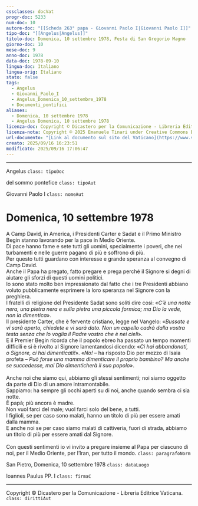 ```yaml
---
cssclasses: docVat
progr-doc: 5233
num-doc: 10
autore-doc: "[[Scheda 263° papa - Giovanni Paolo I|Giovanni Paolo I]]"
tipo-doc: "[[Angelus|Angelus]]"
titolo-doc: Domenica, 10 settembre 1978, Festa di San Gregorio Magno
giorno-doc: 10
mese-doc: 9
anno-doc: 1978
data-doc: 1978-09-10
lingua-doc: Italiano
lingua-orig: Italiano
stato: false
tags:
  - Angelus
  - Giovanni_Paolo_I
  - Angelus_Domenica_10_settembre_1978
  - Documenti_pontifici
aliases:
  - Domenica, 10 settembre 1978
  - Angelus Domenica, 10 settembre 1978
licenza-doc: Copyright © Dicastero per la Comunicazione - Libreria Editrice Vaticana
licenza-nota: Copyright © 2025 Emanuele Tinari under Creative Commons BY-NC-SA 4.0 https://creativecommons.org/licenses/by-nc-sa/4.0/
url-documento: "[Link al documento sul sito del Vaticano](https://www.vatican.va/content/john-paul-i/it/angelus/documents/hf_jp-i_ang_10091978.html)"
creato: 2025/09/16 16:23:51
modificato: 2025/09/16 17:06:47
---
```



***


Angelus `class: tipoDoc`


del sommo pontefice `class: tipoAut`


Giovanni Paolo I `class: nomeAut`


# Domenica, 10 settembre 1978


A Camp David, in America, i Presidenti Carter e Sadat e il Primo Ministro Begin stanno lavorando per la pace in Medio Oriente.<br>Di pace hanno fame e sete tutti gli uomini, specialmente i poveri, che nei turbamenti e nelle guerre pagano di più e soffrono di più.<br>Per questo tutti guardano con interesse e grande speranza al convegno di Camp David.<br>Anche il Papa ha pregato, fatto pregare e prega perché il Signore si degni di aiutare gli sforzi di questi uomini politici.<br>Io sono stato molto ben impressionato dal fatto che i tre Presidenti abbiano voluto pubblicamente esprimere la loro speranza nel Signore con la preghiera.<br>I fratelli di religione del Presidente Sadat sono soliti dire così: «*C’è una notte nera, una pietra nera e sulla pietra una piccola formica; ma Dio la vede, non la dimentica*».<br>Il presidente Carter, che è fervente cristiano, legge nel Vangelo: «*Bussate e vi sarà aperto, chiedete e vi sarà dato. Non un capello cadrà dalla vostra testa senza che lo voglia il Padre vostro che è nei cieli*».<br>E il Premier Begin ricorda che il popolo ebreo ha passato un tempo momenti difficili e si è rivolto al Signore lamentandosi dicendo: «*Ci hai abbandonati, o Signore, ci hai dimenticati!*». «*No!* – ha risposto Dio per mezzo di Isaia profeta – *Può forse una mamma dimenticare il proprio bambino? Ma anche se succedesse, mai Dio dimenticherà il suo popolo*».<br><br>Anche noi che siamo qui, abbiamo gli stessi sentimenti; noi siamo oggetto da parte di Dio di un amore intramontabile.<br>Sappiamo: ha sempre gli occhi aperti su di noi, anche quando sembra ci sia notte.<br>È papà; più ancora è madre.<br>Non vuol farci del male; vuol farci solo del bene, a tutti.<br>I figlioli, se per caso sono malati, hanno un titolo di più per essere amati dalla mamma.<br>E anche noi se per caso siamo malati di cattiveria, fuori di strada, abbiamo un titolo di più per essere amati dal Signore.<br><br>Con questi sentimenti io vi invito a pregare insieme al Papa per ciascuno di noi, per il Medio Oriente, per l’Iran, per tutto il mondo. `class: paragrafoNorm`


San Pietro, Domenica, 10 settembre 1978 `class: dataLuogo`


Ioannes Paulus PP. I `class: firmaC`


***


Copyright © Dicastero per la Comunicazione - Libreria Editrice Vaticana. `class: dirittiAut`


